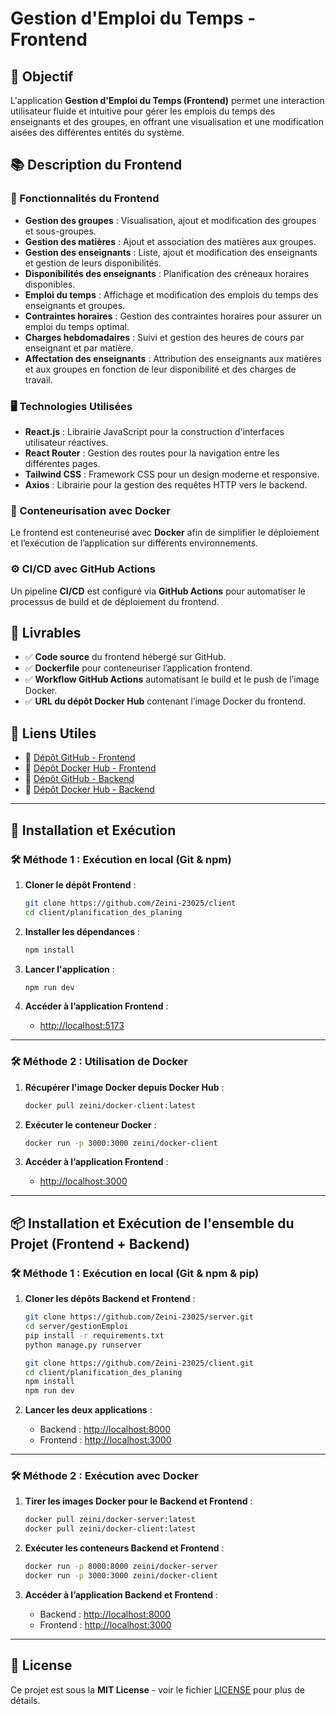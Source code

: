 # Gestion d'Emploi du Temps - Frontend

## 📌 Objectif

L'application **Gestion d'Emploi du Temps (Frontend)** permet une interaction utilisateur fluide et intuitive pour gérer les emplois du temps des enseignants et des groupes, en offrant une visualisation et une modification aisées des différentes entités du système.

## 📚 Description du Frontend

### 🚀 Fonctionnalités du Frontend

- **Gestion des groupes** : Visualisation, ajout et modification des groupes et sous-groupes.
- **Gestion des matières** : Ajout et association des matières aux groupes.
- **Gestion des enseignants** : Liste, ajout et modification des enseignants et gestion de leurs disponibilités.
- **Disponibilités des enseignants** : Planification des créneaux horaires disponibles.
- **Emploi du temps** : Affichage et modification des emplois du temps des enseignants et groupes.
- **Contraintes horaires** : Gestion des contraintes horaires pour assurer un emploi du temps optimal.
- **Charges hebdomadaires** : Suivi et gestion des heures de cours par enseignant et par matière.
- **Affectation des enseignants** : Attribution des enseignants aux matières et aux groupes en fonction de leur disponibilité et des charges de travail.

### 🖥️ Technologies Utilisées

- **React.js** : Librairie JavaScript pour la construction d'interfaces utilisateur réactives.
- **React Router** : Gestion des routes pour la navigation entre les différentes pages.
- **Tailwind CSS** : Framework CSS pour un design moderne et responsive.
- **Axios** : Librairie pour la gestion des requêtes HTTP vers le backend.

### 🐳 Conteneurisation avec Docker

Le frontend est conteneurisé avec **Docker** afin de simplifier le déploiement et l’exécution de l’application sur différents environnements.

### ⚙️ CI/CD avec GitHub Actions

Un pipeline **CI/CD** est configuré via **GitHub Actions** pour automatiser le processus de build et de déploiement du frontend.

## 📂 Livrables

- ✅ **Code source** du frontend hébergé sur GitHub.
- ✅ **Dockerfile** pour conteneuriser l’application frontend.
- ✅ **Workflow GitHub Actions** automatisant le build et le push de l’image Docker.
- ✅ **URL du dépôt Docker Hub** contenant l’image Docker du frontend.

## 📎 Liens Utiles

- 🔗 [Dépôt GitHub - Frontend](https://github.com/Zeini-23025/client)
- 🐳 [Dépôt Docker Hub - Frontend](https://hub.docker.com/r/zeini/docker-client)
- 🔗 [Dépôt GitHub - Backend](https://github.com/Zeini-23025/server)
- 🐳 [Dépôt Docker Hub - Backend](https://hub.docker.com/r/zeini/docker-server)

---

## 📀 Installation et Exécution

### 🛠️ **Méthode 1 : Exécution en local (Git & npm)**

1. **Cloner le dépôt Frontend** :
    ```bash
    git clone https://github.com/Zeini-23025/client
    cd client/planification_des_planing
    ```

2. **Installer les dépendances** :
    ```bash
    npm install
    ```

3. **Lancer l'application** :
    ```bash
    npm run dev
    ```

4. **Accéder à l’application Frontend** :
    - [http://localhost:5173](http://localhost:5173)

---

### 🛠️ **Méthode 2 : Utilisation de Docker**

1. **Récupérer l'image Docker depuis Docker Hub** :
    ```bash
    docker pull zeini/docker-client:latest
    ```

2. **Exécuter le conteneur Docker** :
    ```bash
    docker run -p 3000:3000 zeini/docker-client
    ```

3. **Accéder à l’application Frontend** :
    - [http://localhost:3000](http://localhost:3000)

---

## 📦 **Installation et Exécution de l'ensemble du Projet (Frontend + Backend)**

### 🛠️ **Méthode 1 : Exécution en local (Git & npm & pip)**

1. **Cloner les dépôts Backend et Frontend** :
    ```bash
    git clone https://github.com/Zeini-23025/server.git
    cd server/gestionEmploi
    pip install -r requirements.txt
    python manage.py runserver
    ```
    ```bash
    git clone https://github.com/Zeini-23025/client.git
    cd client/planification_des_planing
    npm install
    npm run dev
    ```

2. **Lancer les deux applications** :
    - Backend : [http://localhost:8000](http://localhost:8000)
    - Frontend : [http://localhost:3000](http://localhost:3000)

---

### 🛠️ **Méthode 2 : Exécution avec Docker**

1. **Tirer les images Docker pour le Backend et Frontend** :
    ```bash
    docker pull zeini/docker-server:latest
    docker pull zeini/docker-client:latest
    ```

2. **Exécuter les conteneurs Backend et Frontend** :
    ```bash
    docker run -p 8000:8000 zeini/docker-server
    docker run -p 3000:3000 zeini/docker-client
    ```

3. **Accéder à l’application Backend et Frontend** :
    - Backend : [http://localhost:8000](http://localhost:8000)
    - Frontend : [http://localhost:3000](http://localhost:3000)

---

## 📄 License

Ce projet est sous la **MIT License** - voir le fichier [LICENSE](./LICENSE) pour plus de détails.
